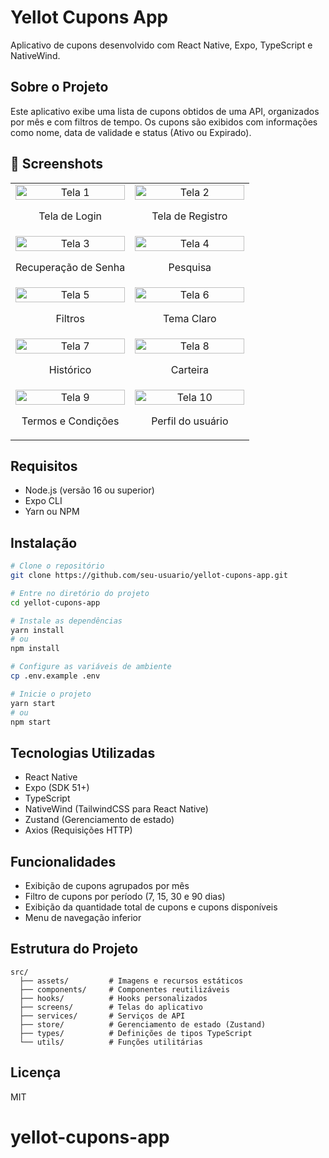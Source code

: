 # Yellot Cupons App

Aplicativo de cupons desenvolvido com React Native, Expo, TypeScript e NativeWind.

## Sobre o Projeto

Este aplicativo exibe uma lista de cupons obtidos de uma API, organizados por mês e com filtros de tempo. Os cupons são exibidos com informações como nome, data de validade e status (Ativo ou Expirado).

## 📱 Screenshots

<div align="center">
  <table>
    <tr>
      <td align="center" width="50%">
        <img src="https://github.com/user-attachments/assets/4aa8c735-63eb-47e0-bf57-8d12dbb716e3" alt="Tela 1" width="100%"/>
        <p>Tela de Login</p>
      </td>
      <td align="center" width="50%">
        <img src="https://github.com/user-attachments/assets/09f45525-b832-4b5d-9e67-3ff419343e5a" alt="Tela 2" width="100%"/>
        <p>Tela de Registro</p>
      </td>
    </tr>
    <tr>
      <td align="center" width="50%">
        <img src="https://github.com/user-attachments/assets/ccf082dc-a4ef-4c97-ae2f-1b9e99e36d7a" alt="Tela 3" width="100%"/>
        <p>Recuperação de Senha</p>
      </td>
      <td align="center" width="50%">
        <img src="https://github.com/user-attachments/assets/aa991dc5-d9fc-4900-92b3-8bde6a3ac50a" alt="Tela 4" width="100%"/>
        <p>Pesquisa</p>
      </td>
    </tr>
    <tr>
      <td align="center" width="50%">
        <img src="https://github.com/user-attachments/assets/3b99b73b-1af9-4ed4-93a9-cb1e43664778" alt="Tela 5" width="100%"/>
        <p>Filtros</p>
      </td>
      <td align="center" width="50%">
        <img src="https://github.com/user-attachments/assets/b34e1a84-da8e-475f-a57a-45ad19629910" alt="Tela 6" width="100%"/>
        <p>Tema Claro</p>
      </td>
    </tr>
    <tr>
      <td align="center" width="50%">
        <img src="https://github.com/user-attachments/assets/df1bd0d0-54c6-413b-ae3b-edf13bee5aab" alt="Tela 7" width="100%"/>
        <p>Histórico</p>
      </td>
      <td align="center" width="50%">
        <img src="https://github.com/user-attachments/assets/2cb1e1cb-2a39-4d8a-af99-b0d762bca11a" alt="Tela 8" width="100%"/>
        <p>Carteira</p>
      </td>
    </tr>
    <tr>
      <td align="center" width="50%">
        <img src="https://github.com/user-attachments/assets/eef988a3-2204-451e-8063-b8bb89b5a2b2" alt="Tela 9" width="100%"/>
        <p>Termos e Condições</p>
      </td>
      <td align="center" width="50%">
        <img src="https://github.com/user-attachments/assets/98db33e6-4ad0-40eb-8836-457fb7d11e7b" alt="Tela 10" width="100%"/>
        <p>Perfil do usuário</p>
      </td>
    </tr>
  </table>
</div>


## Requisitos

- Node.js (versão 16 ou superior)
- Expo CLI
- Yarn ou NPM

## Instalação

```bash
# Clone o repositório
git clone https://github.com/seu-usuario/yellot-cupons-app.git

# Entre no diretório do projeto
cd yellot-cupons-app

# Instale as dependências
yarn install
# ou
npm install

# Configure as variáveis de ambiente
cp .env.example .env

# Inicie o projeto
yarn start
# ou
npm start
```

## Tecnologias Utilizadas

- React Native
- Expo (SDK 51+)
- TypeScript
- NativeWind (TailwindCSS para React Native)
- Zustand (Gerenciamento de estado)
- Axios (Requisições HTTP)

## Funcionalidades

- Exibição de cupons agrupados por mês
- Filtro de cupons por período (7, 15, 30 e 90 dias)
- Exibição da quantidade total de cupons e cupons disponíveis
- Menu de navegação inferior

## Estrutura do Projeto

```
src/
  ├── assets/         # Imagens e recursos estáticos
  ├── components/     # Componentes reutilizáveis
  ├── hooks/          # Hooks personalizados
  ├── screens/        # Telas do aplicativo
  ├── services/       # Serviços de API
  ├── store/          # Gerenciamento de estado (Zustand)
  ├── types/          # Definições de tipos TypeScript
  └── utils/          # Funções utilitárias
```

## Licença

MIT
# yellot-cupons-app
